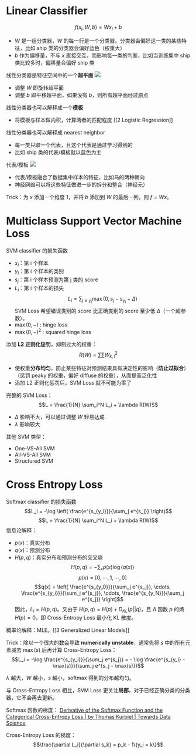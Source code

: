 # Linear Classifier
$$f(x_i, W, b) = Wx_i + b$$
- $W$ 是一组分类器，$W$ 的每一行是一个分类器。分类器会偏好这一类的某些特征，比如 ship 类的分类器会偏好蓝色（权重大）
- $b$ 作为偏移量，不与 $x$ 直接交互，而影响每一类的判断，比如当训练集中 ship 类比较多时，偏移量会偏好 ship 类

线性分类器是特征空间中的一个**超平面**
![](https://cs231n.github.io/assets/pixelspace.jpeg)
- 调整 $W$ 即旋转超平面
- 调整 $b$ 即平移超平面，如果没有 $b$，则所有超平面经过原点

线性分类器也可以解释成一个**模板**
- 将模板与样本做内积，计算两者的匹配程度
[[2 Logistic Regression]]

线性分类器也可以解释成 nearest neighbor
- 每一类只取一个代表，且这个代表是通过学习得到的
- 比如 ship 类的代表/模板就以蓝色为主

代表/模板
![](https://cs231n.github.io/assets/templates.jpg)
- 代表/模板融合了数据集中样本的特征，比如马的两种朝向
- 神经网络可以将这些特征做进一步的拆分和整合（神经元）

Trick：为 $x$ 添加一个维度 1，并将 $b$ 添加到 $W$ 的最后一列，则 $f = Wx$。

# Multiclass Support Vector Machine Loss
SVM classifier 的损失函数
- $x_i$：第 i 个样本
- $y_i$：第 i 个样本的类别
- $s_j$：第 i 个样本预测为第 j 类的 score
- $L_i$：第 i 个样本的损失
$$L_i = \sum_{j \neq y_i} \max(0, s_j - s_{y_i} + \Delta)$$
SVM Loss 希望错误类别的 score 比正确类别的 score 至少低 $\Delta$（一个超参数）。
- $\max(0, -)$ : hinge loss
- $\max(0, -)^2$ : squared hinge loss

添加 **L2 正则化惩罚**，抑制过大的权重：
$$R(W) = \sum\sum W_{k,l}^2$$
- 使权重**分布均匀**，防止某些特征对预测结果具有决定性的影响（**防止过拟合**）（惩罚 peaky 的权重，偏好 diffuse 的权重），从而提高泛化性
- 添加 L2 正则化惩罚后，SVM Loss 就不可能为零了

完整的 SVM Loss：
$$L = \frac{1}{N} \sum_i^N L_i + \lambda R(W)$$
- $\Delta$ 影响不大，可以通过调整 $W$ 轻易达成
- $\lambda$ 影响较大

其他 SVM 类型：
- One-VS-All SVM
- All-VS-All SVM
- Structured SVM

# Cross Entropy Loss
Softmax classifier 的损失函数
$$L_i = -\log \left( \frac{e^{s_{y_i}}}{\sum_j e^{s_j}} \right)$$
$$L = \frac{1}{N} \sum_i^N L_i + \lambda R(W)$$
信息论解释：
- $p(x)$：真实分布
- $q(x)$：预测分布
- $H(p, q)$：真实分布和预测分布的交叉熵
$$H(p, q) = − \sum_x p(x)\log(q(x))$$
$$p(x) = [0, \cdots, 1, \cdots, 0]$$
$$q(x) = \left[ \frac{e^{s_{y_0}}}{\sum_j e^{s_j}}, \cdots, \frac{e^{s_{y_i}}}{\sum_j e^{s_j}}, \cdots, \frac{e^{s_{y_N}}}{\sum_j e^{s_j}} \right]$$
因此，$L_i = H(p, q)$。又由于 $H(p, q) = H(p) + D_{KL}(p||q)$，且 $\Delta$ 函数 $p$ 的熵 $H(p) = 0$，即 Cross-Entropy Loss 最小化 KL 散度。

概率论解释：MLE。[[3 Generalized Linear Models]]

Trick：除以一个很大的数会导致  **numerically unstable**，通常先将 $s$ 中的所有元素减去 $\max(s)$ 后再计算 Cross-Entropy Loss：
$$L_i = -\log \frac{e^{s_{y_i}}}{\sum_j e^{s_j}} = - \log \frac{e^{s_{y_i} - \max(s)}}{\sum_j e^{s_j - \max(s)}}$$

$\lambda$ 越大，$W$ 越小，$s$ 越小，softmax 得到的分布越均匀。

与 Cross-Entropy Loss 相比，SVM Loss 更关注**局部**，对于已经正确分类的分类器，它不会再去更新。

Softmax 函数的梯度：
[Derivative of the Softmax Function and the Categorical Cross-Entropy Loss | by Thomas Kurbiel | Towards Data Science](https://towardsdatascience.com/derivative-of-the-softmax-function-and-the-categorical-cross-entropy-loss-ffceefc081d1)

Cross-Entropy Loss 的梯度：
$$\frac{\partial L_i}{\partial s_k} = p_k - 1\{y_i = k\}$$






